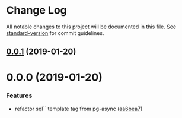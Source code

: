 # Change Log

All notable changes to this project will be documented in this file. See [standard-version](https://github.com/conventional-changelog/standard-version) for commit guidelines.

<a name="0.0.1"></a>

## [0.0.1](https://github.com/the-gear/sql-fragment/compare/v0.0.0...v0.0.1) (2019-01-20)

<a name="0.0.0"></a>

# 0.0.0 (2019-01-20)

### Features

- refactor sql`` template tag from pg-async ([aa6bea7](https://github.com/the-gear/sql-fragment/commit/aa6bea7))
